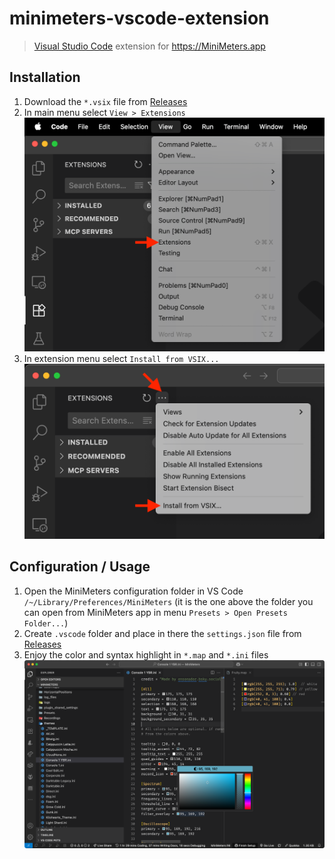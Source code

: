 # minimeters-vscode-extension

> [Visual Studio Code](https://code.visualstudio.com/) extension for https://MiniMeters.app

## Installation

1. Download the `*.vsix` file from [Releases](https://github.com/darosh/minimeters-vscode-extension/releases)
2. In main menu select `View > Extensions` ![](./assets/view.png)
3. In extension menu select `Install from VSIX...` ![](./assets/extensions.png)

## Configuration / Usage

1. Open the MiniMeters configuration folder in VS Code `/~/Library/Preferences/MiniMeters` (it is the one above the folder you can open from MiniMeters app in menu `Presets > Open Presets Folder...`)
2. Create `.vscode` folder and place in there the `settings.json` file from [Releases](https://github.com/darosh/minimeters-vscode-extension/releases)
3. Enjoy the color and syntax highlight in `*.map` and `*.ini` files ![](./assets/usage-v2.png)
